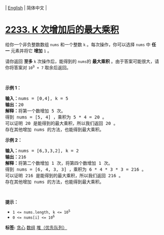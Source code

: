 | [English](README_EN.md) | 简体中文 |

# [2233. K 次增加后的最大乘积](https://leetcode-cn.com/problems/maximum-product-after-k-increments)
<p>给你一个非负整数数组&nbsp;<code>nums</code>&nbsp;和一个整数&nbsp;<code>k</code>&nbsp;。每次操作，你可以选择&nbsp;<code>nums</code>&nbsp;中 <strong>任一</strong>&nbsp;元素并将它 <strong>增加</strong>&nbsp;<code>1</code>&nbsp;。</p>

<p>请你返回 <strong>至多</strong>&nbsp;<code>k</code>&nbsp;次操作后，能得到的<em>&nbsp;</em><code>nums</code>的&nbsp;<strong>最大乘积</strong>&nbsp;。由于答案可能很大，请你将答案对&nbsp;<code>10<sup>9</sup> + 7</code>&nbsp;取余后返回。</p>

<p>&nbsp;</p>

<p><strong>示例 1：</strong></p>

<pre><b>输入：</b>nums = [0,4], k = 5
<b>输出：</b>20
<b>解释：</b>将第一个数增加 5 次。
得到 nums = [5, 4] ，乘积为 5 * 4 = 20 。
可以证明 20 是能得到的最大乘积，所以我们返回 20 。
存在其他增加 nums 的方法，也能得到最大乘积。
</pre>

<p><strong>示例 2：</strong></p>

<pre><b>输入：</b>nums = [6,3,3,2], k = 2
<b>输出：</b>216
<b>解释：</b>将第二个数增加 1 次，将第四个数增加 1 次。
得到 nums = [6, 4, 3, 3] ，乘积为 6 * 4 * 3 * 3 = 216 。
可以证明 216 是能得到的最大乘积，所以我们返回 216 。
存在其他增加 nums 的方法，也能得到最大乘积。
</pre>

<p>&nbsp;</p>

<p><strong>提示：</strong></p>

<ul>
	<li><code>1 &lt;= nums.length, k &lt;= 10<sup>5</sup></code></li>
	<li><code>0 &lt;= nums[i] &lt;= 10<sup>6</sup></code></li>
</ul>

**标签:**  [贪心](https://leetcode-cn.com/tag/greedy) [数组](https://leetcode-cn.com/tag/array) [堆（优先队列）](https://leetcode-cn.com/tag/heap-priority-queue) 